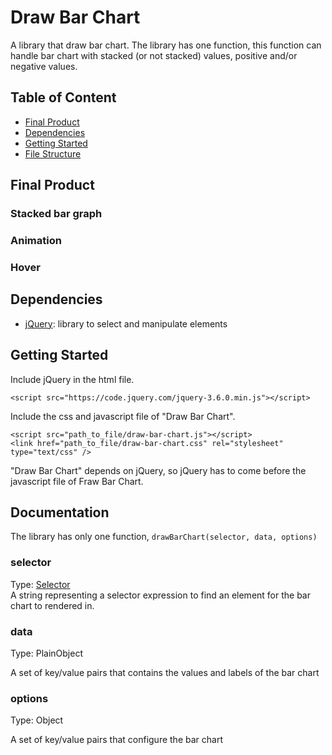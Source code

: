 # Draw Bar Chart

A library that draw bar chart. The library has one function, this function can handle bar chart with stacked (or not stacked) values, positive and/or negative values.

## Table of Content

- [Final Product](#final-product)
- [Dependencies](#dependencies)
- [Getting Started](#getting-started)
- [File Structure](#file-structure)

## Final Product

### Stacked bar graph

### Animation

### Hover

## Dependencies

- [jQuery](https://jquery.com/): library to select and manipulate elements

## Getting Started

Include jQuery in the html file.

`<script src="https://code.jquery.com/jquery-3.6.0.min.js"></script>`

Include the css and javascript file of "Draw Bar Chart".

`<script src="path_to_file/draw-bar-chart.js"></script>`  
`<link href="path_to_file/draw-bar-chart.css" rel="stylesheet" type="text/css" />`

"Draw Bar Chart" depends on jQuery, so jQuery has to come before the javascript file of Fraw Bar Chart.

## Documentation

The library has only one function, `drawBarChart(selector, data, options)`

### selector

Type: [Selector](https://api.jquery.com/category/selectors/)  
A string representing a selector expression to find an element for the bar chart to rendered in.

### data

Type: PlainObject

A set of key/value pairs that contains the values and labels of the bar chart  



### options

Type: Object

A set of key/value pairs that configure the bar chart